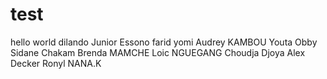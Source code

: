 # test
hello world
dilando
Junior Essono
farid yomi
Audrey KAMBOU
Youta Obby Sidane
Chakam
Brenda MAMCHE
Loic NGUEGANG
Choudja Djoya Alex Decker
Ronyl NANA.K